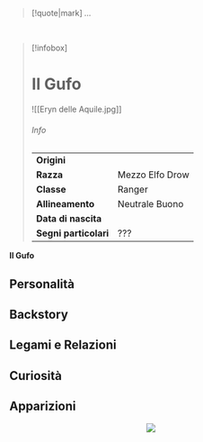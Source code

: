 > [!quote|mark]
> *...*

<br>

> [!infobox]
> # Il Gufo
> ![[Eryn delle Aquile.jpg]]
> ###### Info
> |  |  |
> | ---- | ---- |
> | **Origini** | |
> | **Razza** | Mezzo Elfo Drow |
> | **Classe** | Ranger |
> | **Allineamento** | Neutrale Buono |
> | **Data di nascita** |  |
> | **Segni particolari** | ??? |
> 
> 
> 
> 
> 

**Il Gufo**


## Personalità
## Backstory
## Legami e Relazioni
## Curiosità
## Apparizioni

<p style="text-align: center">
<img src="./Assets/Logo Storie di Gaia.png" style="max-width: 25%" />
</p>